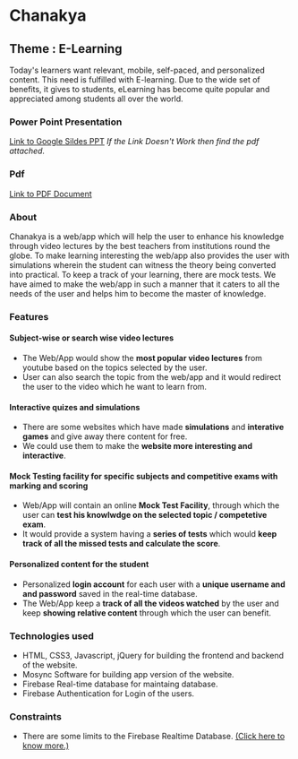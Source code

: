 # Chanakya 
## Theme : E-Learning
Today's learners want relevant, mobile, self-paced, and personalized content. This need is fulfilled with E-learning. Due to the wide set of benefits, it gives to students, eLearning has become quite popular and appreciated among students all over the world.

### Power Point Presentation 
[Link to Google Sildes PPT](https://docs.google.com/presentation/d/1Iyoykeu8HaTHA-v4Tm5kUcl6Lq8BFdxY6cbzmb-gkGk/edit?usp=sharing)
*If the Link Doesn't Work then find the pdf attached.*

### Pdf 
[Link to PDF Document](https://github.com/HimeshNayak/Debuggershm20/blob/master/hackmsit2020_chanakya.pdf)

### About
Chanakya is a web/app which will help the user to enhance his knowledge through video lectures by the best teachers from institutions round the globe. To make learning interesting the web/app also provides the user with simulations wherein the student can witness the theory being converted into practical. To keep a track of your learning, there are mock tests. We have aimed to make the web/app in such a manner that it caters to all the needs of the user and helps him to become the master of knowledge.

### Features 
#### Subject-wise or search wise video lectures
* The Web/App would show the **most popular video lectures** from youtube based on the topics selected by the user.
* User can also search the topic from the web/app and it would redirect the user to the video which he want to learn from.

#### Interactive quizes and simulations
* There are some websites which have made **simulations** and **interative games** and give away there content for free.
* We could use them to make the **website more interesting and interactive**.

#### Mock Testing facility for specific subjects and competitive exams with marking and scoring
* Web/App will contain an online **Mock Test Facility**, through which the user can **test his knowlwdge on the selected topic / competetive exam**.
* It would provide a system having a **series of tests** which would **keep track of all the missed tests and calculate the score**.

#### Personalized content for the student
* Personalized **login account** for each user with a **unique username and and password** saved in the real-time database.
* The Web/App keep a **track of all the videos watched** by the user and keep **showing relative content** through which the user can benefit. 

### Technologies used
* HTML, CSS3, Javascript, jQuery for building the frontend and backend of the website.
* Mosync Software for building app version of the website.
* Firebase Real-time database for maintaing database.
* Firebase Authentication for Login of the users.

### Constraints
* There are some limits to the Firebase Realtime Database. [(Click here to know more.)](https://firebase.google.com/docs/database/usage/limits)
